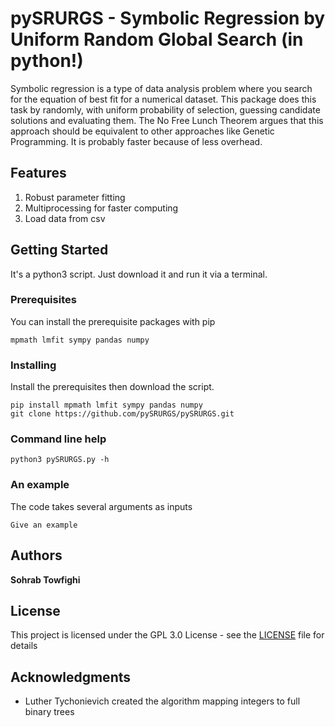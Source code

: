 # pySRURGS - Symbolic Regression by Uniform Random Global Search (in python!)

Symbolic regression is a type of data analysis problem where you search for the 
equation of best fit for a numerical dataset. This package does this task by 
randomly, with uniform probability of selection, guessing candidate solutions 
and evaluating them. The No Free Lunch Theorem argues that this approach should 
be equivalent to other approaches like Genetic Programming. It is probably faster 
because of less overhead. 

## Features 

1. Robust parameter fitting
2. Multiprocessing for faster computing
3. Load data from csv

## Getting Started

It's a python3 script. Just download it and run it via a terminal.

### Prerequisites

You can install the prerequisite packages with pip

```
mpmath lmfit sympy pandas numpy
```

### Installing

Install the prerequisites then download the script.

```
pip install mpmath lmfit sympy pandas numpy
git clone https://github.com/pySRURGS/pySRURGS.git
```

### Command line help

```
python3 pySRURGS.py -h

```

### An example

The code takes several arguments as inputs

```
Give an example
```


## Authors

**Sohrab Towfighi**

## License

This project is licensed under the GPL 3.0 License - see the [LICENSE](LICENSE) file for details

## Acknowledgments

* Luther Tychonievich created the algorithm mapping integers to full binary trees
